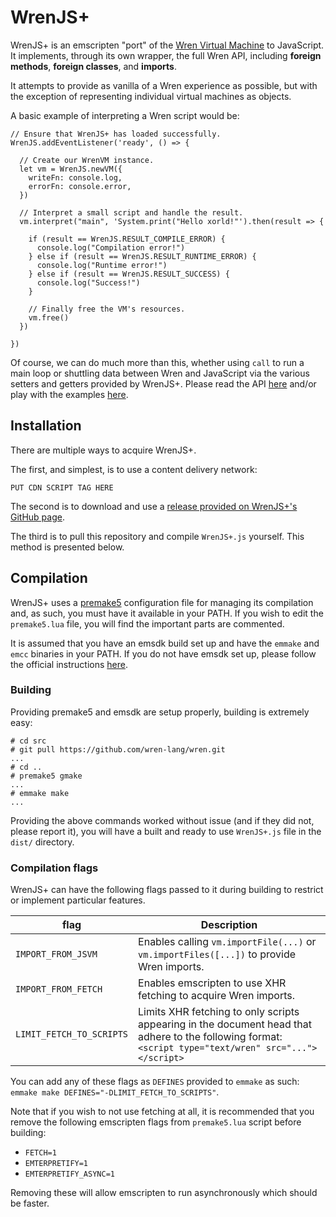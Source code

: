 # WrenJS+
WrenJS+ is an emscripten "port" of the [Wren Virtual Machine](https://wren.io) to JavaScript. It implements, through its own wrapper, the full Wren API, including **foreign methods**, **foreign classes**, and **imports**.

It attempts to provide as vanilla of a Wren experience as possible, but with the exception of representing individual virtual machines as objects.

A basic example of interpreting a Wren script would be:

```
// Ensure that WrenJS+ has loaded successfully.
WrenJS.addEventListener('ready', () => {

  // Create our WrenVM instance.
  let vm = WrenJS.newVM({
    writeFn: console.log,
    errorFn: console.error,
  })
  
  // Interpret a small script and handle the result.
  vm.interpret("main", 'System.print("Hello xorld!"').then(result => {
  
    if (result == WrenJS.RESULT_COMPILE_ERROR) {
      console.log("Compilation error!")
    } else if (result == WrenJS.RESULT_RUNTIME_ERROR) {
      console.log("Runtime error!")
    } else if (result == WrenJS.RESULT_SUCCESS) {
      console.log("Success!")
    }
    
    // Finally free the VM's resources.
    vm.free()
  })
  
})
```

Of course, we can do much more than this, whether using `call` to run a main loop or shuttling data between Wren and JavaScript via the various setters and getters provided by WrenJS+. Please read the API [here](TODO) and/or play with the examples [here](TODO).

## Installation
There are multiple ways to acquire WrenJS+.

The first, and simplest, is to use a content delivery network:

```
PUT CDN SCRIPT TAG HERE
```

The second is to download and use a [release provided on WrenJS+'s GitHub page](releases/).

The third is to pull this repository and compile `WrenJS+.js` yourself. This method is presented below.

## Compilation
WrenJS+ uses a [premake5](https://premake.github.io/) configuration file for managing its compilation and, as such, you must have it available in your PATH. If you wish to edit the `premake5.lua` file, you will find the important parts are commented.

It is assumed that you have an emsdk build set up and have the `emmake` and `emcc` binaries in your PATH. If you do not have emsdk set up, please follow the official instructions [here](https://emscripten.org/docs/getting_started/downloads.html#installation-instructions).

### Building
Providing premake5 and emsdk are setup properly, building is extremely easy:

```
# cd src
# git pull https://github.com/wren-lang/wren.git
...
# cd ..
# premake5 gmake
...
# emmake make
...
```

Providing the above commands worked without issue (and if they did not, please report it), you will have a built and ready to use `WrenJS+.js` file in the `dist/` directory.

### Compilation flags
WrenJS+ can have the following flags passed to it during building to restrict or implement particular features.

| flag                     | Description
|-|-|
| `IMPORT_FROM_JSVM`       | Enables calling `vm.importFile(...)` or `vm.importFiles([...])` to provide Wren imports.
| `IMPORT_FROM_FETCH`      | Enables emscripten to use XHR fetching to acquire Wren imports.
| `LIMIT_FETCH_TO_SCRIPTS` | Limits XHR fetching to only scripts appearing in the document head that adhere to the following format: `<script type="text/wren" src="..."></script>`

You can add any of these flags as `DEFINES` provided to `emmake` as such: `emmake make DEFINES="-DLIMIT_FETCH_TO_SCRIPTS"`.

Note that if you wish to not use fetching at all, it is recommended that you remove the following emscripten flags from `premake5.lua` script before building:

  * `FETCH=1`
  * `EMTERPRETIFY=1`
  * `EMTERPRETIFY_ASYNC=1`
    
Removing these will allow emscripten to run asynchronously which should be faster.
